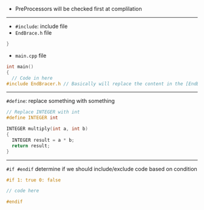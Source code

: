 * PreProcessors will be checked first at complilation
---
* ```#include```: include file
* ```EndBrace.h``` file
```cpp
}
```
* ```main.cpp``` file
```cpp
int main()
{
  // Code in here
#include EndBracer.h // Basically will replace the content in the [EndBrace.h] in this area
```
---
```#define```: replace something with something
```cpp
// Replace INTEGER with int
#define INTEGER int

INTEGER multiply(int a, int b)
{
  INTEGER result = a * b;
  return result;
}
```
---
```#if #endif``` determine if we should include/exclude code based on condition
```cpp
#if 1: true 0: false

// code here

#endif
```
